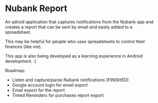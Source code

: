 Nubank Report
=============

An adroid application that captures notifications from the Nubank app and 
creates a report that can be sent by email and easily added to a spreadsheet.

This may be helpful for people who uses spreadsheets to control their finances (like me).

This app is also being developed as a learning experience in Android development. :)

Roadmap:
- Listen and capture/parse Nubank notifications (FINISHED)
- Google account login for email export
- Email export for the report
- Timed Reminders for purchases report export






